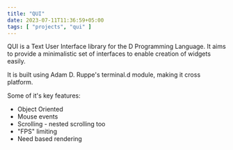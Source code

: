 ```yaml
---
title: "QUI"
date: 2023-07-11T11:36:59+05:00
tags: [ "projects", "qui" ]
---
```


QUI is a Text User Interface library for the D Programming Language. It aims to
provide a minimalistic set of interfaces to enable creation of widgets easily.

It is built using Adam D. Ruppe's terminal.d module, making it cross platform.

Some of it's key features:

* Object Oriented
* Mouse events
* Scrolling - nested scrolling too
* "FPS" limiting
* Need based rendering
